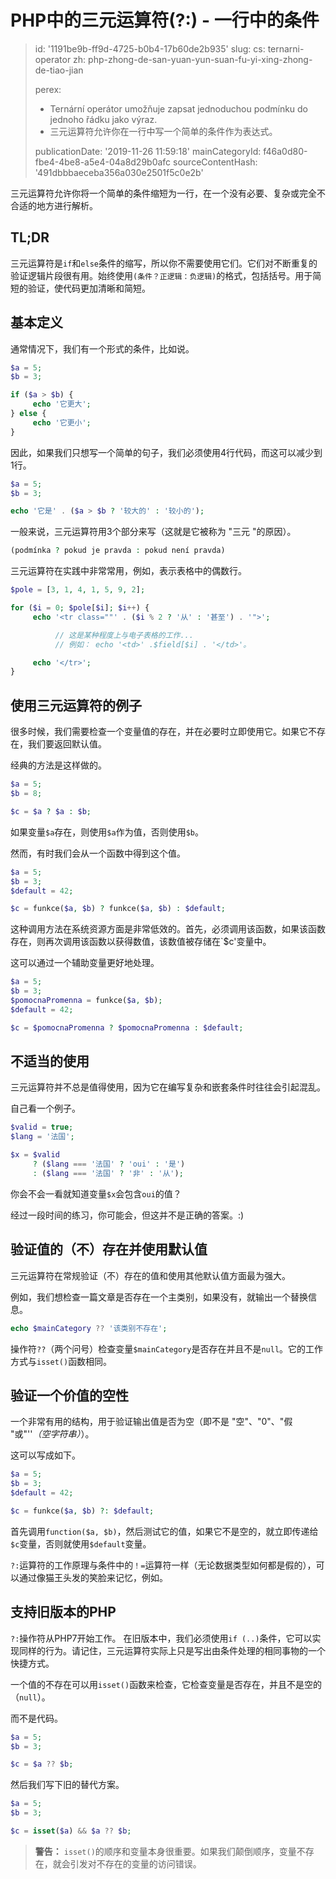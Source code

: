 PHP中的三元运算符(?:) - 一行中的条件
=======================

> id: '1191be9b-ff9d-4725-b0b4-17b60de2b935'
> slug:
> 	cs: ternarni-operator
> 	zh: php-zhong-de-san-yuan-yun-suan-fu-yi-xing-zhong-de-tiao-jian
> 
> perex:
> 	- Ternární operátor umožňuje zapsat jednoduchou podmínku do jednoho řádku jako výraz.
> 	- 三元运算符允许你在一行中写一个简单的条件作为表达式。
> 
> publicationDate: '2019-11-26 11:59:18'
> mainCategoryId: f46a0d80-fbe4-4be8-a5e4-04a8d29b0afc
> sourceContentHash: '491dbbbaeceba356a030e2501f5c0e2b'

三元运算符允许你将一个简单的条件缩短为一行，在一个没有必要、复杂或完全不合适的地方进行解析。

TL;DR
------

三元运算符是`if`和`else`条件的缩写，所以你不需要使用它们。它们对不断重复的验证逻辑片段很有用。始终使用`(条件？正逻辑：负逻辑)`的格式，包括括号。用于简短的验证，使代码更加清晰和简短。

基本定义
------------------

通常情况下，我们有一个形式的条件，比如说。

```php
$a = 5;
$b = 3;

if ($a > $b) {
     echo '它更大';
} else {
     echo '它更小';
}
```

因此，如果我们只想写一个简单的句子，我们必须使用4行代码，而这可以减少到1行。

```php
$a = 5;
$b = 3;

echo '它是' . ($a > $b ? '较大的' : '较小的');
```

一般来说，三元运算符用3个部分来写（这就是它被称为 "三元 "的原因）。

```php
(podmínka ? pokud je pravda : pokud není pravda)
```

三元运算符在实践中非常常用，例如，表示表格中的偶数行。

```php
$pole = [3, 1, 4, 1, 5, 9, 2];

for ($i = 0; $pole[$i]; $i++) {
     echo '<tr class=""' . ($i % 2 ? '从' : '甚至') . '">';

          // 这是某种程度上与电子表格的工作...
          // 例如： echo '<td>' .$field[$i] . '</td>'。

     echo '</tr>';
}
```

使用三元运算符的例子
------------------------------------

很多时候，我们需要检查一个变量值的存在，并在必要时立即使用它。如果它不存在，我们要返回默认值。

经典的方法是这样做的。

```php
$a = 5;
$b = 8;

$c = $a ? $a : $b;
```

如果变量`$a`存在，则使用`$a`作为值，否则使用`$b`。

然而，有时我们会从一个函数中得到这个值。

```php
$a = 5;
$b = 3;
$default = 42;

$c = funkce($a, $b) ? funkce($a, $b) : $default;
```

这种调用方法在系统资源方面是非常低效的。首先，必须调用该函数，如果该函数存在，则再次调用该函数以获得数值，该数值被存储在`$c'变量中。

这可以通过一个辅助变量更好地处理。

```php
$a = 5;
$b = 3;
$pomocnaPromenna = funkce($a, $b);
$default = 42;

$c = $pomocnaPromenna ? $pomocnaPromenna : $default;
```

不适当的使用
------------------

三元运算符并不总是值得使用，因为它在编写复杂和嵌套条件时往往会引起混乱。

自己看一个例子。

```php
$valid = true;
$lang = '法国';

$x = $valid
     ? ($lang === '法国' ? 'oui' : '是')
     : ($lang === '法国' ? '非' : '从');
```

你会不会一看就知道变量`$x`会包含`oui`的值？

经过一段时间的练习，你可能会，但这并不是正确的答案。:)

验证值的（不）存在并使用默认值
--------------------

三元运算符在常规验证（不）存在的值和使用其他默认值方面最为强大。

例如，我们想检查一篇文章是否存在一个主类别，如果没有，就输出一个替换信息。

```php
echo $mainCategory ?? '该类别不存在';
```

操作符`??`（两个问号）检查变量`$mainCategory`是否存在并且不是`null`。它的工作方式与`isset()`函数相同。

验证一个价值的空性
-----------------------------

一个非常有用的结构，用于验证输出值是否为空（即不是 "空"、"0"、"假 "或"''*（空字符串）*）。

这可以写成如下。

```php
$a = 5;
$b = 3;
$default = 42;

$c = funkce($a, $b) ?: $default;
```

首先调用`function($a, $b)`，然后测试它的值，如果它不是空的，就立即传递给`$c`变量，否则就使用`$default`变量。

`?:`运算符的工作原理与条件中的`！=`运算符一样（无论数据类型如何都是假的），可以通过像猫王头发的笑脸来记忆，例如。

支持旧版本的PHP
----------------------------

`?:`操作符从PHP7开始工作。 在旧版本中，我们必须使用`if (..)`条件，它可以实现同样的行为。请记住，三元运算符实际上只是写出由条件处理的相同事物的一个快捷方式。

一个值的不存在可以用`isset()`函数来检查，它检查变量是否存在，并且不是空的（`null`）。

而不是代码。

```php
$a = 5;
$b = 3;

$c = $a ?? $b;
```

然后我们写下旧的替代方案。

```php
$a = 5;
$b = 3;

$c = isset($a) && $a ?? $b;
```

> **警告：** `isset()`的顺序和变量本身很重要。如果我们颠倒顺序，变量不存在，就会引发对不存在的变量的访问错误。
